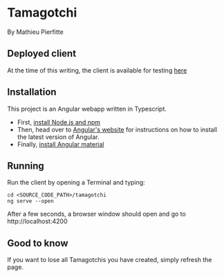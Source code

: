 # Tamagotchi
By Mathieu Pierfitte

## Deployed client
At the time of this writing, the client is available for testing [here](http://tamagotchi-mpierfitte.ac4rsu4pbp.ap-southeast-2.elasticbeanstalk.com)

## Installation
This project is an Angular webapp written in Typescript.
* First, [install Node.js and npm](https://nodejs.org/en/download/)
* Then, head over to [Angular's website](https://angular.io/guide/quickstart) for instructions on how to install the latest version of Angular.
* Finally, [install Angular material](https://material.angular.io/guide/getting-started)

## Running
Run the client by opening a Terminal and typing:

```
cd <SOURCE_CODE_PATH>/tamagotchi
ng serve --open
```
After a few seconds, a browser window should open and go to http://localhost:4200

## Good to know
If you want to lose all Tamagotchis you have created, simply refresh the page.
